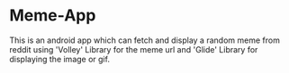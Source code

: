# Meme-App
This is an android app which can fetch and display a random meme from reddit using 'Volley' Library for the meme url and 'Glide' Library for displaying the image or gif.
